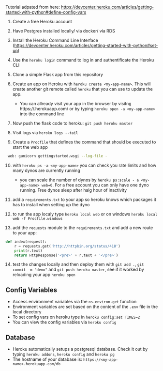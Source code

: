 Tutorial adpated from here: https://devcenter.heroku.com/articles/getting-started-with-python#define-config-vars

1. Create a free Heroku account
2. Have Postgres installed locally/ via docker/ via RDS
3. Install the Heroku Command Line Interface (https://devcenter.heroku.com/articles/getting-started-with-python#set-up)
4. Use the `heroku login` command to log in and authentificate the Heroku CLI
5. Clone a simple Flask app from this repository
6. Create an app on Heroku with `heroku create <my-app-name>`. This will create another git remote called `heroku` that you can use to update the app. 

    - You can allready visit your app in the browser by visitng https://<my-app-name>.herokuapp.com/ or by typing `heroku open -a <my-app-name>` into the command line
    
7. Now push the flask code to heroku: `git push heroku master`
8. Visit logs via `heroku logs --tail`
9. Create a `Procfile` that defines the command that should be executed to start the web app

```bash
 web: gunicorn gettingstarted.wsgi --log-file -
```

10. with `heroku ps -a <my-app-name>` you can check you rate limits and how many dynos are currently running

    - you can scale the number of dynos by `heroku ps:scale - a <my-app-name> web=0`. For a free account you can only have one dyno running. Free dynos sleep after halg hour of inactivity
    
11. add a `requirements.txt` to your app so heroku knows which packages it has to install when setting up the dyno
12. to run the app localy type `heroku local web` or on windows `heroku local web -f Procfile.windows`
13. add the `requests` module to the `requirements.txt` and add a new route to your app: 

```python
def index(request):
    r = requests.get('http://httpbin.org/status/418')
    print(r.text)
    return HttpResponse('<pre>' + r.text + '</pre>')
```
14. test the changes locally and then deploy them with `git add .`, `git commit -m "demo"` and `git push heroku master`, see if it worked by reloading your app `heroku open`

## Config Variables

- Access environment variables via the `os.environ.get`  function
- Environment variables are set based on the content of the `.env` file in the local directory 
- To set config vars on heroku type in `heroku config:set TIMES=2`
- You can view the config variables via `heroku config`

## Database

- Heroku automatically setups a postgresql database. Check it out by typing `heroku addons`, `heroku config` and `heroku pg`
- The hostname of your database is: `https://<my-app-name>.herokuapp.com/db`






